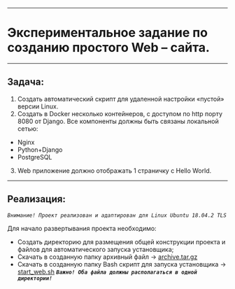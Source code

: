 ***
# Экспериментальное задание по созданию простого Web – сайта.
***
## Задача:
1. Создать автоматический скрипт для удаленной настройки «пустой» версии Linux.
2. Создать в Docker несколько контейнеров, с доступом по http порту 8080 от Django. Все компоненты должны быть связаны локальной сетью:
  * Nginx
  * Python+Django
  * PostgreSQL
3. Web приложение должно отображать 1 страничку с Hello World.
***
## Реализация:
*`Внимание! Проект реализован и адаптирован для Linux Ubuntu 18.04.2 TLS`*

Для начало развертывания проекта необходимо:

* Создать директорию для размещения общей конструкции проекта и файлов для автоматического запуска установщика;
* Скачать в созданную папку архивный файл -> [archive.tar.gz](https://github.com/glotovsa/mysite_test/blob/master/archive.tar.gz)
* Скачать в созданную папку Bash скрипт для запуска установщика -> [start_web.sh](https://github.com/glotovsa/mysite_test/blob/master/start_web.sh)
***`Важно! Оба файла должны располагаться в одной директории!`***
